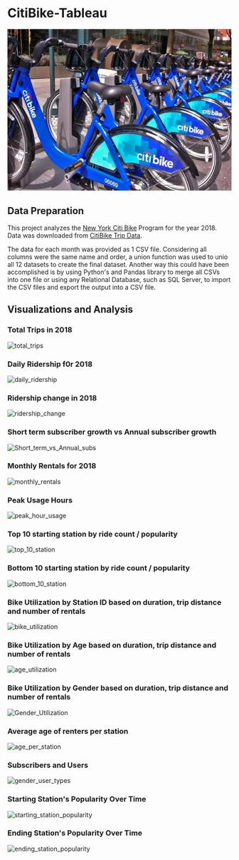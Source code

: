 # CitiBike-Tableau

![Citi-Bikes](Images/citi-bike-station-bikes.jpg)

## Data Preparation
This project analyzes the [New York Citi Bike](https://en.wikipedia.org/wiki/Citi_Bike) Program for the year 2018. Data was downloaded from [CitiBike Trip Data](https://s3.amazonaws.com/tripdata/index.html). 

The data for each month was provided as 1 CSV file. Considering all columns were the same name and order, a union function was used to unio all 12 datasets to create the final dataset. Another way this could have been accomplished is by using Python's and Pandas library to merge all CSVs into one file or using any Relational Database, such as SQL Server, to import the CSV files and export the output into a CSV file. 

## Visualizations and Analysis 

### Total Trips in 2018
![total_trips](total_trips.png)

### Daily Ridership f0r 2018
![daily_ridership](daily_ridership.png)

### Ridership change in 2018
![ridership_change](ridership_change.png)

### Short term subscriber growth vs Annual subscriber growth
![Short_term_vs_Annual_subs](Short_term_vs_Annual_subs.png)

### Monthly Rentals for 2018 
![monthly_rentals](monthly_rentals.png)

### Peak Usage Hours
![peak_hour_usage](peak_hour_usage.png)

### Top 10 starting station by ride count / popularity
![top_10_station](top_10_station.png)

### Bottom 10 starting station by ride count / popularity
![bottom_10_station](bottom_10_station.png)

### Bike Utilization by Station ID based on duration, trip distance and number of rentals
![bike_utilization](bike_utilization.png)

### Bike Utilization by Age based on duration, trip distance and number of rentals
![age_utilization](age_utilization.png)

### Bike Utilization by Gender based on duration, trip distance and number of rentals
![Gender_Utilization](Gender_Utilization.png)

### Average age of renters per station
![age_per_station](age_per_station.png)

### Subscribers and Users
![gender_user_types](gender_user_types.png)


### Starting Station's Popularity Over Time
![starting_station_popularity](starting_station_popularity.png)
	
### Ending Station's Popularity Over Time
![ending_station_popularity](ending_station_popularity.png)